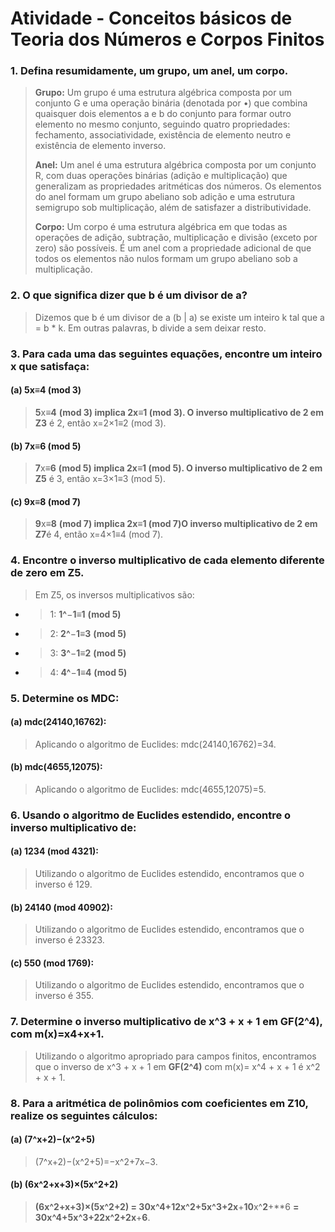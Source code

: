 # Atividade - Conceitos básicos de Teoria dos Números e Corpos Finitos

### 1. Defina resumidamente, um grupo, um anel, um corpo.

> **Grupo:** Um grupo é uma estrutura algébrica composta por um conjunto G e uma operação binária (denotada por •) que combina quaisquer dois elementos a e b do conjunto para formar outro elemento no mesmo conjunto, seguindo quatro propriedades: fechamento, associatividade, existência de elemento neutro e existência de elemento inverso.
>
> **Anel:** Um anel é uma estrutura algébrica composta por um conjunto R, com duas operações binárias (adição e multiplicação) que generalizam as propriedades aritméticas dos números. Os elementos do anel formam um grupo abeliano sob adição e uma estrutura semigrupo sob multiplicação, além de satisfazer a distributividade.
>
> **Corpo:** Um corpo é uma estrutura algébrica em que todas as operações de adição, subtração, multiplicação e divisão (exceto por zero) são possíveis. É um anel com a propriedade adicional de que todos os elementos não nulos formam um grupo abeliano sob a multiplicação.

### 2. O que significa dizer que b é um divisor de a?

> Dizemos que b é um divisor de a (b | a) se existe um inteiro k tal que a = b * k. Em outras palavras, b divide a sem deixar resto.

### 3. Para cada uma das seguintes equações, encontre um inteiro x que satisfaça:

#### (a) 5x≡4 (mod 3)

> **5**x≡**4** **(**mod** **3**) implica 2x≡1 (mod 3). O inverso multiplicativo de 2 em Z3** é 2, então x=2×1≡2 (mod 3).

#### (b) 7x≡6 (mod 5)

> **7**x≡**6** **(**mod** **5**) implica 2x≡1 (mod 5). O inverso multiplicativo de 2 em Z5** é 3, então x=3×1≡3 (mod 5).

#### (c) 9x≡8 (mod 7)

> **9**x≡**8** **(**mod** **7**) implica 2x≡1 (mod 7)O inverso multiplicativo de 2 em Z7**é 4, então x=4×1≡4 (mod 7).

### 4. Encontre o inverso multiplicativo de cada elemento diferente de zero em Z5.

> Em Z5, os inversos multiplicativos são:

* > 1: **1^**−**1**≡**1** **(**mod** **5**)**
  >
* > 2: **2^**−**1**≡**3** **(**mod** **5**)**
  >
* > 3: **3^**−**1**≡**2** **(**mod** **5**)**
  >
* > 4: **4^**−**1**≡**4** **(**mod** **5**)**
  >

### 5. Determine os MDC:

#### (a) mdc(24140,16762):

> Aplicando o algoritmo de Euclides: mdc(24140,16762)=34.

#### (b) mdc(4655,12075):

> Aplicando o algoritmo de Euclides: mdc(4655,12075)=5.

### 6. Usando o algoritmo de Euclides estendido, encontre o inverso multiplicativo de:

#### (a) 1234 (mod 4321):

> Utilizando o algoritmo de Euclides estendido, encontramos que o inverso é 129.

#### (b) 24140 (mod 40902):

> Utilizando o algoritmo de Euclides estendido, encontramos que o inverso é 23323.

#### (c) 550 (mod 1769):

> Utilizando o algoritmo de Euclides estendido, encontramos que o inverso é 355.

### 7. Determine o inverso multiplicativo de x^3 + x + 1 **em GF(2^4), com m(x)=x4+x+1**.

> Utilizando o algoritmo apropriado para campos finitos, encontramos que o inverso de x^3 + x + 1 em **GF(2^4)** com m(x)= x^4 + x + 1 é x^2 + x + 1.

### 8. Para a aritmética de polinômios com coeficientes em Z10, realize os seguintes cálculos:

#### (a) (7^x+2)−(x^2+5)

> (7^x+2)−(x^2+5)=−x^2+7x−3.

#### (b) (6x^2+x+3)×(5x^2+2)

> **(6x^2+x+3)×(5x^2+2) = **30**x^**4**+**12**x^**2**+**5**x^**3**+**2**x**+**10**x^**2**+**6 **= **30**x^**4**+**5**x^**3**+**22**x^**2**+**2**x**+**6**.
